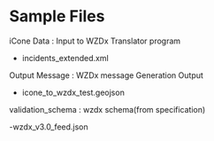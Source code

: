 # Sample Files
iCone Data  : Input to WZDx Translator program

- incidents_extended.xml

Output Message : WZDx message Generation Output

- icone_to_wzdx_test.geojson

validation_schema : wzdx schema(from specification)

-wzdx_v3.0_feed.json


 
   
  
